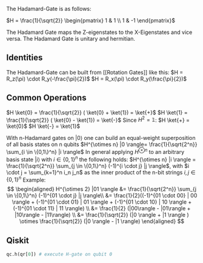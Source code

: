 The Hadamard-Gate is as follows:

$H = \frac{1}{\sqrt{2}} \begin{pmatrix}  1 & 1 \\  1 & -1  \end{pmatrix}$

The Hadamard Gate maps the Z-eigenstates to the X-Eigenstates and vice versa. The Hadamard Gate is unitary and hermitian.
## Identities

The Hadamard-Gate can be built from [[Rotation Gates]] like this:
$H = R_z(\pi) \cdot R_y(-\frac{\pi}{2})$
$H = R_x(\pi) \cdot R_y(\frac{\pi}{2})$

## Common Operations
$H \ket{0} = \frac{1}{\sqrt{2}} ( \ket{0} + \ket{1}) = \ket{+}$
$H \ket{1} = \frac{1}{\sqrt{2}} ( \ket{0} - \ket{1}) = \ket{-}$
Since $H^2= \mathbb{1}$:
$H \ket{+} = \ket{0}$
$H \ket{-} = \ket{1}$

With n-Hadamard gates on $|0 \rangle$ one can build an equal-weight superposition of all basis states on n qubits
$H^{\otimes n} |0 \rangle= \frac{1}{\sqrt{2^n}} \sum_{i \in \{0,1\}^n} |i \rangle$
In general applying $H^{\otimes n}$ to an arbitrary basis state $|i \rangle$ with $i \in \{ 0,1\}^n$ the following holds:
$H^{\otimes n} |i \rangle = \frac{1}{\sqrt{2^n}} \sum_{j \in \{0,1\}^n} (-1)^{i \cdot j} |j \rangle$,
with $i \cdot j = \sum_{k=1}^n i_n j_n$ as the inner product of the n-bit strings $i,j \in \{0,1\}^n$
Example:
$$
\begin{aligned}
H^{\otimes 2} |01 \rangle &=  \frac{1}{\sqrt{2^n}} \sum_{j \in \{0,1\}^n} (-1)^{01 \cdot j} |j \rangle\\
&= \frac{1}{2}((-1)^{01 \cdot 00} | 00 \rangle + (-1)^{01 \cdot 01} | 01 \rangle + (-1)^{01 \cdot 10} | 10 \rangle + (-1)^{01 \cdot 11} | 11 \rangle) \\
&= \frac{1}{2} (|00\rangle - |01\rangle + |10\rangle - |11\rangle) \\
&= \frac{1}{\sqrt{2}} (|0 \rangle + |1 \rangle ) \otimes \frac{1}{\sqrt{2}} (|0 \rangle - |1 \rangle)
\end{aligned}
$$
## Qiskit

```python
qc.h(qr[0]) # execute H-gate on qubit 0
```
